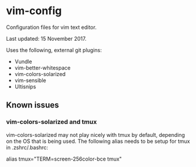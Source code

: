 vim-config
==========

Configuration files for vim text editor.

Last updated: 15 November 2017.

Uses the following, external git plugins:
* Vundle
* vim-better-whitespace
* vim-colors-solarized
* vim-sensible
* Ultisnips

Known issues
------------

### vim-colors-solarized and tmux

vim-colors-solarized may not play nicely with tmux by default, depending on the
OS that is being used. The following alias needs to be setup for tmux in
.zshrc/.bashrc:

  alias tmux="TERM=screen-256color-bce tmux"

